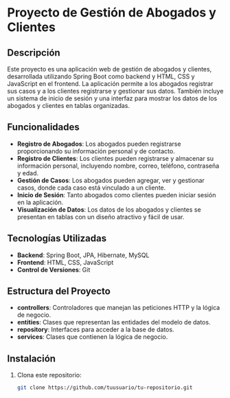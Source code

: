 # Proyecto de Gestión de Abogados y Clientes

## Descripción

Este proyecto es una aplicación web de gestión de abogados y clientes, desarrollada utilizando Spring Boot como backend y HTML, CSS y JavaScript en el frontend. La aplicación permite a los abogados registrar sus casos y a los clientes registrarse y gestionar sus datos. También incluye un sistema de inicio de sesión y una interfaz para mostrar los datos de los abogados y clientes en tablas organizadas.

## Funcionalidades

- **Registro de Abogados**: Los abogados pueden registrarse proporcionando su información personal y de contacto.
- **Registro de Clientes**: Los clientes pueden registrarse y almacenar su información personal, incluyendo nombre, correo, teléfono, contraseña y edad.
- **Gestión de Casos**: Los abogados pueden agregar, ver y gestionar casos, donde cada caso está vinculado a un cliente.
- **Inicio de Sesión**: Tanto abogados como clientes pueden iniciar sesión en la aplicación.
- **Visualización de Datos**: Los datos de los abogados y clientes se presentan en tablas con un diseño atractivo y fácil de usar.

## Tecnologías Utilizadas

- **Backend**: Spring Boot, JPA, Hibernate, MySQL
- **Frontend**: HTML, CSS, JavaScript
- **Control de Versiones**: Git

## Estructura del Proyecto

- **controllers**: Controladores que manejan las peticiones HTTP y la lógica de negocio.
- **entities**: Clases que representan las entidades del modelo de datos.
- **repository**: Interfaces para acceder a la base de datos.
- **services**: Clases que contienen la lógica de negocio.

## Instalación

1. Clona este repositorio:
   ```bash
   git clone https://github.com/tuusuario/tu-repositorio.git

